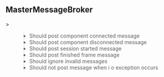<h2>MasterMessageBroker</h2>
> <ul>
<blockquote><li>Should post component connected message</li>
<li>Should post component disconnected message</li>
<li>Should post session started message</li>
<li>Should post finished frame message</li>
<li>Should ignore invalid messages</li>
<li>Should not post message when i o exception occurs</li>
</blockquote><blockquote></ul></blockquote>
